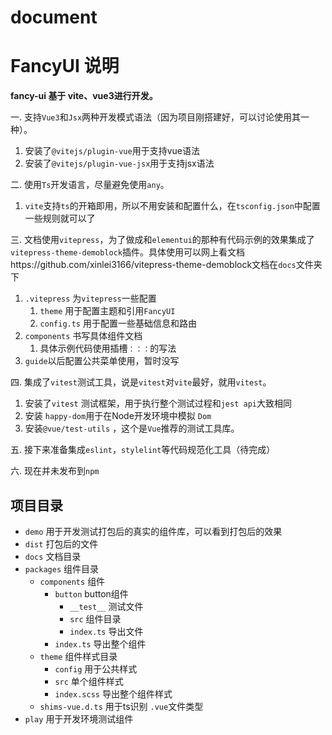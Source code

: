 # document

# FancyUI 说明

**fancy-ui 基于 vite、vue3进行开发。**

一. 支持`Vue3`和`Jsx`两种开发模式语法（因为项目刚搭建好，可以讨论使用其一种）。

1. 安装了`@vitejs/plugin-vue`用于支持vue语法
2. 安装了`@vitejs/plugin-vue-jsx`用于支持jsx语法

二. 使用`Ts`开发语言，尽量避免使用`any`。

1. `vite`支持`ts`的开箱即用，所以不用安装和配置什么，在`tsconfig.json`中配置一些规则就可以了

三. 文档使用`vitepress`，为了做成和`elementui`的那种有代码示例的效果集成了`vitepress-theme-demoblock`插件。具体使用可以网上看文档https://github.com/xinlei3166/vitepress-theme-demoblock文档在`docs`文件夹下

1. `.vitepress` 为`vitepress`一些配置
    1. `theme` 用于配置主题和引用`FancyUI`
    2. `config.ts` 用于配置一些基础信息和路由
2. `components` 书写具体组件文档
    1. 具体示例代码使用插槽`：：：`的写法
3. `guide`以后配置公共菜单使用，暂时没写


四. 集成了`vitest`测试工具，说是`vitest`对`vite`最好，就用`vitest`。

1. 安装了`vitest` 测试框架，用于执行整个测试过程和`jest api`大致相同
2. 安装 `happy-dom`用于在Node开发环境中模拟 `Dom` 
3. 安装`@vue/test-utils` ，这个是`Vue`推荐的测试工具库。

五. 接下来准备集成`eslint`，`stylelint`等代码规范化工具（待完成）

六. 现在并未发布到`npm`

## 项目目录

- `demo` 用于开发测试打包后的真实的组件库，可以看到打包后的效果
- `dist` 打包后的文件
- `docs` 文档目录
- `packages` 组件目录
    - `components` 组件
        - `button` button组件
            - `__test__` 测试文件
            - `src` 组件目录
            - `index.ts` 导出文件
        - `index.ts` 导出整个组件
    - `theme` 组件样式目录
        - `config` 用于公共样式
        - `src` 单个组件样式
        - `index.scss` 导出整个组件样式
    - `shims-vue.d.ts` 用于ts识别 `.vue`文件类型
- `play` 用于开发环境测试组件
